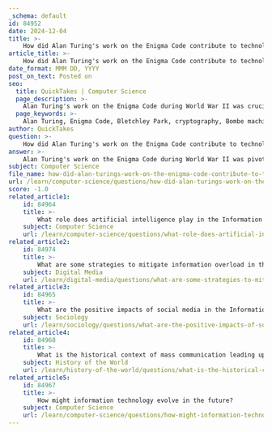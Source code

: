 ```yaml
---
_schema: default
id: 84952
date: 2024-12-04
title: >-
    How did Alan Turing's work on the Enigma Code contribute to technological advancements?
article_title: >-
    How did Alan Turing's work on the Enigma Code contribute to technological advancements?
date_format: MMM DD, YYYY
post_on_text: Posted on
seo:
  title: QuickTakes | Computer Science
  page_description: >-
    Alan Turing's work on the Enigma Code during World War II was crucial for the war effort and laid the foundation for modern computing, algorithms, and artificial intelligence.
  page_keywords: >-
    Alan Turing, Enigma Code, Bletchley Park, cryptography, Bombe machine, computing, computer science, Turing machine, universal computing, algorithms, artificial intelligence, World War II, technological advancements, problem-solving, mathematician, logician
author: QuickTakes
question: >-
    How did Alan Turing's work on the Enigma Code contribute to technological advancements?
answer: >-
    Alan Turing's work on the Enigma Code during World War II was pivotal not only in the context of the war but also in laying the groundwork for modern computing and technological advancements. Turing, a British mathematician and logician, led a team of codebreakers at Bletchley Park, where they successfully deciphered the encrypted messages sent by the German military using the Enigma machine. This achievement is credited with significantly shortening the war and saving countless lives.\n\nTuring's approach to breaking the Enigma involved the development of the Bombe, a machine designed to automate the process of deciphering the complex codes generated by the Enigma. This innovation not only showcased Turing's brilliance in cryptanalysis but also demonstrated the potential of machines to perform complex calculations and problem-solving tasks, which is a fundamental principle in computer science.\n\nBeyond his contributions to cryptography, Turing's theoretical work laid the foundation for modern computing. He introduced the concept of the Turing machine, an abstract model that defines the principles of computation and algorithms. This model established the groundwork for what we now understand as a universal computing machine, capable of simulating any computable function. Turing's insights into computability and algorithmic processes have had a lasting impact on the fields of computer science and artificial intelligence.\n\nIn summary, Turing's work on the Enigma Code not only played a crucial role in the Allied victory during World War II but also catalyzed advancements in computing technology, influencing the development of modern computers and the theoretical underpinnings of artificial intelligence. His legacy continues to shape the technological landscape today, underscoring the profound societal impacts of his contributions.
subject: Computer Science
file_name: how-did-alan-turings-work-on-the-enigma-code-contribute-to-technological-advancements.md
url: /learn/computer-science/questions/how-did-alan-turings-work-on-the-enigma-code-contribute-to-technological-advancements
score: -1.0
related_article1:
    id: 84964
    title: >-
        What role does artificial intelligence play in the Information Age?
    subject: Computer Science
    url: /learn/computer-science/questions/what-role-does-artificial-intelligence-play-in-the-information-age
related_article2:
    id: 84974
    title: >-
        What are some strategies to mitigate information overload in the Information Age?
    subject: Digital Media
    url: /learn/digital-media/questions/what-are-some-strategies-to-mitigate-information-overload-in-the-information-age
related_article3:
    id: 84965
    title: >-
        What are the positive impacts of social media in the Information Age?
    subject: Sociology
    url: /learn/sociology/questions/what-are-the-positive-impacts-of-social-media-in-the-information-age
related_article4:
    id: 84968
    title: >-
        What is the historical context of mass communication leading up to the Information Age?
    subject: History of the World
    url: /learn/history-of-the-world/questions/what-is-the-historical-context-of-mass-communication-leading-up-to-the-information-age
related_article5:
    id: 84967
    title: >-
        How might information technology evolve in the future?
    subject: Computer Science
    url: /learn/computer-science/questions/how-might-information-technology-evolve-in-the-future
---
```


&nbsp;